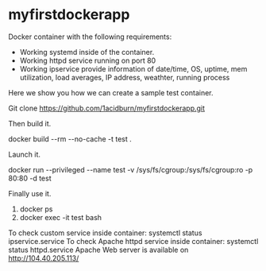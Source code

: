 # myfirstdockerapp

Docker container with the following requirements:
  - Working systemd inside of the container.
  - Working httpd service running on port 80
  - Working ipservice provide information of date/time, OS, uptime, mem utilization, load averages, IP address, weathter, running process
  
  

Here we show you how we can create a sample test container.

Git clone https://github.com/1acidburn/myfirstdockerapp.git

Then build it.

docker build --rm --no-cache -t test .

Launch it.

docker run --privileged --name test -v /sys/fs/cgroup:/sys/fs/cgroup:ro -p 80:80 -d  test

Finally use it.

1. docker ps
2. docker exec -it test bash

To check custom service inside container: systemctl status ipservice.service
To check Apache httpd service inside container: systemctl status httpd.service
Apache Web server is available on http://104.40.205.113/
